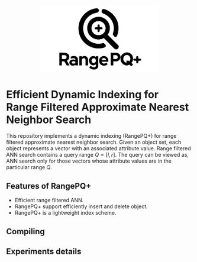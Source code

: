 <p align="center">
  <img src="RangePQ3.png" width="320">
</p>

# Efficient Dynamic Indexing for Range Filtered Approximate Nearest Neighbor Search

This repository implements a dynamic indexing (RangePQ+) for range filtered approximate nearest neighbor search. Given an object set, each object represents a vector with an associated attribute value. Range filtered ANN search contains a query range $Q=[l,r]$. The query can be viewed as, ANN search only for those vectors whose attribute values are in the particular range $Q$.

## Features of RangePQ+
- Efficient range filtered ANN.
- RangePQ+ support efficiently insert and delete object.
- RangePQ+ is a lightweight index scheme.


## Compiling


## Experiments details
